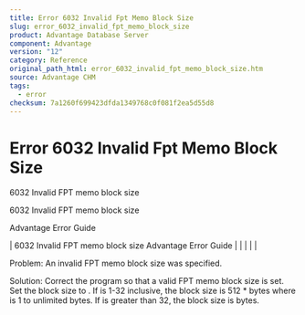 ```yaml
---
title: Error 6032 Invalid Fpt Memo Block Size
slug: error_6032_invalid_fpt_memo_block_size
product: Advantage Database Server
component: Advantage
version: "12"
category: Reference
original_path_html: error_6032_invalid_fpt_memo_block_size.htm
source: Advantage CHM
tags:
  - error
checksum: 7a1260f699423dfda1349768c0f081f2ea5d55d8
---
```


# Error 6032 Invalid Fpt Memo Block Size

6032 Invalid FPT memo block size

6032 Invalid FPT memo block size

Advantage Error Guide

| 6032 Invalid FPT memo block size  Advantage Error Guide |  |  |  |  |

Problem: An invalid FPT memo block size was specified.

Solution: Correct the program so that a valid FPT memo block size is set. Set the block size to <n>. If <n> is 1-32 inclusive, the block size is 512 \* bytes where <n> is 1 to unlimited bytes. If <n> is greater than 32, the block size is <n> bytes.
